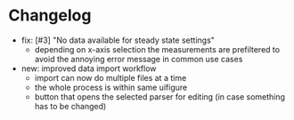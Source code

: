 # Changelog

- fix: [#3] "No data available for steady state settings"
  - depending on x-axis selection the measurements are prefiltered to avoid
    the annoying error message in common use cases
- new: improved data import workflow
  - import can now do multiple files at a time
  - the whole process is within same uifigure
  - button that opens the selected parser for editing
    (in case something has to be changed)